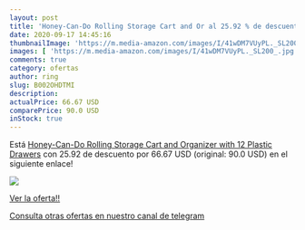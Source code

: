 ```yaml
---
layout: post
title: 'Honey-Can-Do Rolling Storage Cart and Or al 25.92 % de descuento'
date: 2020-09-17 14:45:16
thumbnailImage: 'https://m.media-amazon.com/images/I/41wDM7VUyPL._SL200_.jpg'
images: [ 'https://m.media-amazon.com/images/I/41wDM7VUyPL._SL200_.jpg' ]
comments: true
category: ofertas
author: ring
slug: B002OHDTMI
description:
actualPrice: 66.67 USD
comparePrice: 90.0 USD
inStock: true
---
```


Está [Honey-Can-Do Rolling Storage Cart and Organizer with 12 Plastic Drawers](https://www.amazon.com/dp/B002OHDTMI/?tag=redken08-20) con 25.92 de descuento por 66.67 USD (original: 90.0 USD) en el siguiente enlace!

[![](https://m.media-amazon.com/images/I/41wDM7VUyPL._SL200_.jpg)](https://www.amazon.com/dp/B002OHDTMI/?tag=redken08-20)

[Ver la oferta!!](https://www.amazon.com/dp/B002OHDTMI/?tag=redken08-20)

[Consulta otras ofertas en nuestro canal de telegram](https://t.me/s/ofertas25)
